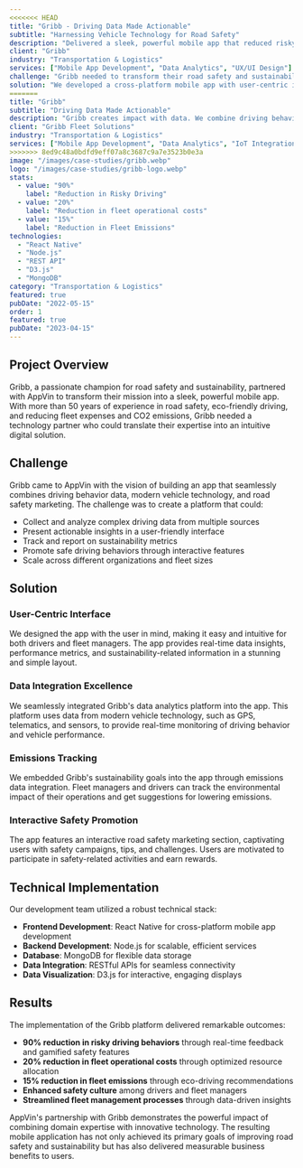 ```yaml
---
<<<<<<< HEAD
title: "Gribb - Driving Data Made Actionable"
subtitle: "Harnessing Vehicle Technology for Road Safety"
description: "Delivered a sleek, powerful mobile app that reduced risky driving behaviors by 90%, combining driving behavior data, modern vehicle technology, and road safety marketing."
client: "Gribb"
industry: "Transportation & Logistics"
services: ["Mobile App Development", "Data Analytics", "UX/UI Design"]
challenge: "Gribb needed to transform their road safety and sustainability mission into a mobile app that seamlessly combines driving behavior data, vehicle technology, and safety marketing."
solution: "We developed a cross-platform mobile app with user-centric interface, data integration excellence, emissions tracking, and interactive safety features."
=======
title: "Gribb"
subtitle: "Driving Data Made Actionable"
description: "Gribb creates impact with data. We combine driving behaviour, modern (vehicle) technology, data and road safety marketing to establish and maintain a safe and sustainable driving culture."
client: "Gribb Fleet Solutions"
industry: "Transportation & Logistics"
services: ["Mobile App Development", "Data Analytics", "IoT Integration"]
>>>>>>> 8ed9c48a0bdfd9eff07a8c3687c9a7e3523b0e3a
image: "/images/case-studies/gribb.webp"
logo: "/images/case-studies/gribb-logo.webp"
stats:
  - value: "90%"
    label: "Reduction in Risky Driving"
  - value: "20%"
    label: "Reduction in fleet operational costs"
  - value: "15%"
    label: "Reduction in Fleet Emissions"
technologies:
  - "React Native"
  - "Node.js"
  - "REST API"
  - "D3.js"
  - "MongoDB"
category: "Transportation & Logistics"
featured: true
pubDate: "2022-05-15"
order: 1
featured: true
pubDate: "2023-04-15"
---
```


## Project Overview

Gribb, a passionate champion for road safety and sustainability, partnered with AppVin to transform their mission into a sleek, powerful mobile app. With more than 50 years of experience in road safety, eco-friendly driving, and reducing fleet expenses and CO2 emissions, Gribb needed a technology partner who could translate their expertise into an intuitive digital solution.

## Challenge

Gribb came to AppVin with the vision of building an app that seamlessly combines driving behavior data, modern vehicle technology, and road safety marketing. The challenge was to create a platform that could:

- Collect and analyze complex driving data from multiple sources
- Present actionable insights in a user-friendly interface
- Track and report on sustainability metrics
- Promote safe driving behaviors through interactive features
- Scale across different organizations and fleet sizes

## Solution

### User-Centric Interface

We designed the app with the user in mind, making it easy and intuitive for both drivers and fleet managers. The app provides real-time data insights, performance metrics, and sustainability-related information in a stunning and simple layout.

### Data Integration Excellence

We seamlessly integrated Gribb's data analytics platform into the app. This platform uses data from modern vehicle technology, such as GPS, telematics, and sensors, to provide real-time monitoring of driving behavior and vehicle performance.

### Emissions Tracking

We embedded Gribb's sustainability goals into the app through emissions data integration. Fleet managers and drivers can track the environmental impact of their operations and get suggestions for lowering emissions.

### Interactive Safety Promotion

The app features an interactive road safety marketing section, captivating users with safety campaigns, tips, and challenges. Users are motivated to participate in safety-related activities and earn rewards.

## Technical Implementation

Our development team utilized a robust technical stack:

- **Frontend Development**: React Native for cross-platform mobile app development
- **Backend Development**: Node.js for scalable, efficient services
- **Database**: MongoDB for flexible data storage
- **Data Integration**: RESTful APIs for seamless connectivity
- **Data Visualization**: D3.js for interactive, engaging displays

## Results

The implementation of the Gribb platform delivered remarkable outcomes:

- **90% reduction in risky driving behaviors** through real-time feedback and gamified safety features
- **20% reduction in fleet operational costs** through optimized resource allocation
- **15% reduction in fleet emissions** through eco-driving recommendations
- **Enhanced safety culture** among drivers and fleet managers
- **Streamlined fleet management processes** through data-driven insights

AppVin's partnership with Gribb demonstrates the powerful impact of combining domain expertise with innovative technology. The resulting mobile application has not only achieved its primary goals of improving road safety and sustainability but has also delivered measurable business benefits to users.
